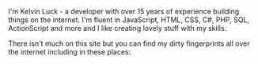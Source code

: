 I'm Kelvin Luck - a developer with over 15 years of experience building things on the internet. I'm fluent in JavaScript, HTML, CSS, C#, PHP, SQL, ActionScript and more and I like creating lovely stuff with my skills.

There isn't much on this site but you can find my dirty fingerprints all over the internet including in these places: